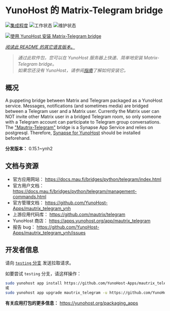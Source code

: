 <!--
注意：此 README 由 <https://github.com/YunoHost/apps/tree/master/tools/readme_generator> 自动生成
请勿手动编辑。
-->

# YunoHost 的 Matrix-Telegram bridge

[![集成程度](https://dash.yunohost.org/integration/mautrix_telegram.svg)](https://dash.yunohost.org/appci/app/mautrix_telegram) ![工作状态](https://ci-apps.yunohost.org/ci/badges/mautrix_telegram.status.svg) ![维护状态](https://ci-apps.yunohost.org/ci/badges/mautrix_telegram.maintain.svg)

[![使用 YunoHost 安装 Matrix-Telegram bridge](https://install-app.yunohost.org/install-with-yunohost.svg)](https://install-app.yunohost.org/?app=mautrix_telegram)

*[阅读此 README 的其它语言版本。](./ALL_README.md)*

> *通过此软件包，您可以在 YunoHost 服务器上快速、简单地安装 Matrix-Telegram bridge。*  
> *如果您还没有 YunoHost，请参阅[指南](https://yunohost.org/install)了解如何安装它。*

## 概况

A puppeting bridge between Matrix and Telegram packaged as a YunoHost service. Messages, notifications (and sometimes media) are bridged between a Telegram user and a Matrix user. Currently the Matrix user can NOT invite other Matrix user in a bridged Telegram room, so only someone with a Telegram account can participate to Telegram group conversations. The ["Mautrix-Telegram"](https://docs.mau.fi/bridges/python/telegram/index.html) bridge is a Synapse App Service and relies on postgresql. Therefore, [Synapse for YunoHost](https://github.com/YunoHost-Apps/synapse_ynh) should be installed beforehand.


**分发版本：** 0.15.1~ynh2
## 文档与资源

- 官方应用网站： <https://docs.mau.fi/bridges/python/telegram/index.html>
- 官方用户文档： <https://docs.mau.fi/bridges/python/telegram/management-commands.html>
- 官方管理文档： <https://github.com/YunoHost-Apps/mautrix_telegram_ynh>
- 上游应用代码库： <https://github.com/mautrix/telegram>
- YunoHost 商店： <https://apps.yunohost.org/app/mautrix_telegram>
- 报告 bug： <https://github.com/YunoHost-Apps/mautrix_telegram_ynh/issues>

## 开发者信息

请向 [`testing` 分支](https://github.com/YunoHost-Apps/mautrix_telegram_ynh/tree/testing) 发送拉取请求。

如要尝试 `testing` 分支，请这样操作：

```bash
sudo yunohost app install https://github.com/YunoHost-Apps/mautrix_telegram_ynh/tree/testing --debug
或
sudo yunohost app upgrade mautrix_telegram -u https://github.com/YunoHost-Apps/mautrix_telegram_ynh/tree/testing --debug
```

**有关应用打包的更多信息：** <https://yunohost.org/packaging_apps>
